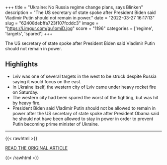 +++
title = "Ukraine: No Russia regime change plans, says Blinken"
description = "The US secretary of state spoke after President Biden said Vladimir Putin should not remain in power."
date = "2022-03-27 16:17:13"
slug = "62408debffa723f107fcddc3"
image = "https://i.imgur.com/gu1omiD.jpg"
score = "1196"
categories = ['regime', 'targets', 'spared']
+++

The US secretary of state spoke after President Biden said Vladimir Putin should not remain in power.

## Highlights

- Lviv was one of several targets in the west to be struck despite Russia saying it would focus on the east.
- In Ukraine itself, the western city of Lviv came under heavy rocket fire on Saturday.
- The western city had been spared the worst of the fighting, but was hit by heavy fire.
- President Biden said Vladimir Putin should not be allowed to remain in power after the US secretary of state spoke after President Obama said he should not have been allowed to stay in power in order to prevent Putin becoming prime minister of Ukraine.

---

{{< rawhtml >}}
  <p class="article-category">
    <a target="_blank" href="https://www.bbc.com/news/world-60891803">READ THE ORIGINAL ARTICLE</a>
  </p>
{{< /rawhtml >}}
